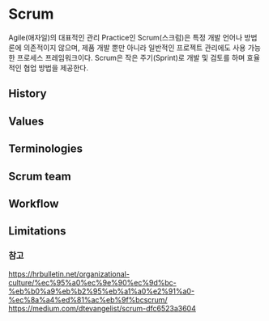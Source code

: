 # Scrum
Agile(애자일)의 대표적인 관리 Practice인 Scrum(스크럼)은 특정 개발 언어나 방법론에 의존적이지 않으며, 제품 개발 뿐만 아니라 일반적인 프로젝트 관리에도 사용 가능한 프로세스 프레임워크이다.
Scrum은 작은 주기(Sprint)로 개발 및 검토를 하며 효율적인 협업 방법을 제공한다.

## History


## Values

## Terminologies

## Scrum team


## Workflow

## Limitations



### 참고
https://hrbulletin.net/organizational-culture/%ec%95%a0%ec%9e%90%ec%9d%bc-%eb%b0%a9%eb%b2%95%eb%a1%a0%e2%91%a0-%ec%8a%a4%ed%81%ac%eb%9f%bcscrum/   
https://medium.com/dtevangelist/scrum-dfc6523a3604


